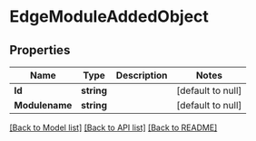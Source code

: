 # EdgeModuleAddedObject

## Properties
Name | Type | Description | Notes
------------ | ------------- | ------------- | -------------
**Id** | **string** |  | [default to null]
**Modulename** | **string** |  | [default to null]

[[Back to Model list]](../README.md#documentation-for-models) [[Back to API list]](../README.md#documentation-for-api-endpoints) [[Back to README]](../README.md)


